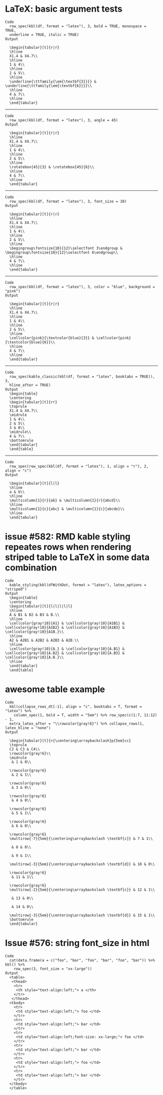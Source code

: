 # LaTeX: basic argument tests

    Code
      row_spec(kbl(df, format = "latex"), 3, bold = TRUE, monospace = TRUE,
      underline = TRUE, italic = TRUE)
    Output
      
      \begin{tabular}[t]{r|r}
      \hline
      X1.4 & X4.7\\
      \hline
      1 & 4\\
      \hline
      2 & 5\\
      \hline
      \underline{\ttfamily{\em{\textbf{3}}}} & \underline{\ttfamily{\em{\textbf{6}}}}\\
      \hline
      4 & 7\\
      \hline
      \end{tabular}

---

    Code
      row_spec(kbl(df, format = "latex"), 3, angle = 45)
    Output
      
      \begin{tabular}[t]{r|r}
      \hline
      X1.4 & X4.7\\
      \hline
      1 & 4\\
      \hline
      2 & 5\\
      \hline
      \rotatebox{45}{3} & \rotatebox{45}{6}\\
      \hline
      4 & 7\\
      \hline
      \end{tabular}

---

    Code
      row_spec(kbl(df, format = "latex"), 3, font_size = 10)
    Output
      
      \begin{tabular}[t]{r|r}
      \hline
      X1.4 & X4.7\\
      \hline
      1 & 4\\
      \hline
      2 & 5\\
      \hline
      \begingroup\fontsize{10}{12}\selectfont 3\endgroup & \begingroup\fontsize{10}{12}\selectfont 6\endgroup\\
      \hline
      4 & 7\\
      \hline
      \end{tabular}

---

    Code
      row_spec(kbl(df, format = "latex"), 3, color = "blue", background = "pink")
    Output
      
      \begin{tabular}[t]{r|r}
      \hline
      X1.4 & X4.7\\
      \hline
      1 & 4\\
      \hline
      2 & 5\\
      \hline
      \cellcolor{pink}{\textcolor{blue}{3}} & \cellcolor{pink}{\textcolor{blue}{6}}\\
      \hline
      4 & 7\\
      \hline
      \end{tabular}

---

    Code
      row_spec(kable_classic(kbl(df, format = "latex", booktabs = TRUE)), 3,
      hline_after = TRUE)
    Output
      \begin{table}
      \centering
      \begin{tabular}[t]{rr}
      \toprule
      X1.4 & X4.7\\
      \midrule
      1 & 4\\
      2 & 5\\
      3 & 6\\
      \midrule\\
      4 & 7\\
      \bottomrule
      \end{tabular}
      \end{table}

---

    Code
      row_spec(row_spec(kbl(df, format = "latex"), 1, align = "r"), 2, align = "c")
    Output
      
      \begin{tabular}[t]{l|l}
      \hline
      a & b\\
      \hline
      \multicolumn{1}{r}{ab} & \multicolumn{1}{r}{abcd}\\
      \hline
      \multicolumn{1}{c}{abc} & \multicolumn{1}{c}{abcde}\\
      \hline
      \end{tabular}

# issue #582: RMD kable styling repeates rows when rendering striped table to LaTeX in some data combination

    Code
      kable_styling(kbl(dfWithDot, format = "latex"), latex_options = "striped")
    Output
      \begin{table}
      \centering
      \begin{tabular}[t]{l|l|l|l|l}
      \hline
      A & B1 & B2 & B3 & B.\\
      \hline
      \cellcolor{gray!10}{A1} & \cellcolor{gray!10}{A1B1} & \cellcolor{gray!10}{A1B2} & \cellcolor{gray!10}{A1B3} & \cellcolor{gray!10}{A1B.}\\
      \hline
      A2 & A2B1 & A2B2 & A2B3 & A2B.\\
      \hline
      \cellcolor{gray!10}{A.} & \cellcolor{gray!10}{A.B1} & \cellcolor{gray!10}{A.B2} & \cellcolor{gray!10}{A.B3} & \cellcolor{gray!10}{A.B.}\\
      \hline
      \end{tabular}
      \end{table}

# awesome table example

    Code
      kbl(collapse_rows_dt[-1], align = "c", booktabs = T, format = "latex") %>%
        column_spec(1, bold = T, width = "5em") %>% row_spec(c(1:7, 11:12) - 1,
      extra_latex_after = "\\rowcolor{gray!6}") %>% collapse_rows(1, latex_hline = "none")
    Output
      
      \begin{tabular}[t]{>{\centering\arraybackslash}p{5em}cc}
      \toprule
      C2 & C3 & C4\\
      \rowcolor{gray!6}\\
      \midrule
       & 1 & 0\\
      
      \rowcolor{gray!6}
       & 2 & 1\\
      
      \rowcolor{gray!6}
       & 3 & 0\\
      
      \rowcolor{gray!6}
       & 4 & 0\\
      
      \rowcolor{gray!6}
       & 5 & 1\\
      
      \rowcolor{gray!6}
       & 6 & 0\\
      
      \rowcolor{gray!6}
      \multirow{-7}{5em}{\centering\arraybackslash \textbf{c}} & 7 & 1\\
      
       & 8 & 0\\
      
       & 9 & 1\\
      
      \multirow{-3}{5em}{\centering\arraybackslash \textbf{d}} & 10 & 0\\
      
      \rowcolor{gray!6}
       & 11 & 1\\
      
      \rowcolor{gray!6}
      \multirow{-2}{5em}{\centering\arraybackslash \textbf{c}} & 12 & 1\\
      
       & 13 & 0\\
      
       & 14 & 0\\
      
      \multirow{-3}{5em}{\centering\arraybackslash \textbf{d}} & 15 & 1\\
      \bottomrule
      \end{tabular}

# Issue #576: string font_size in html

    Code
      cat(data.frame(a = c("foo", "bar", "foo", "bar", "foo", "bar")) %>% kbl() %>%
        row_spec(3, font_size = "xx-large"))
    Output
      <table>
       <thead>
        <tr>
         <th style="text-align:left;"> a </th>
        </tr>
       </thead>
      <tbody>
        <tr>
         <td style="text-align:left;"> foo </td>
        </tr>
        <tr>
         <td style="text-align:left;"> bar </td>
        </tr>
        <tr>
         <td style="text-align:left;font-size: xx-large;"> foo </td>
        </tr>
        <tr>
         <td style="text-align:left;"> bar </td>
        </tr>
        <tr>
         <td style="text-align:left;"> foo </td>
        </tr>
        <tr>
         <td style="text-align:left;"> bar </td>
        </tr>
      </tbody>
      </table>

